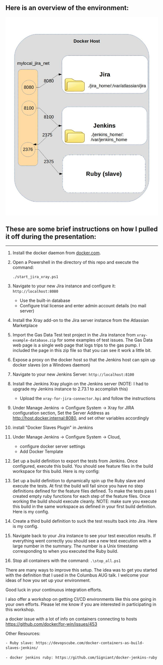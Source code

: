 
## Here is an overview of the environment:

![overview_diagram](./overview_diagram.jpg)

## These are some brief instructions on how I pulled it off during the presentation:
-----

1. Install the docker daemon from [docker.com](https://www.docker.com/get-started).
1. Open a Powershell in the directory of this repo and execute the command: 

    ```
    ./start_jira_xray.ps1
    ```

1. Navigate to your new Jira instance and configure it: `http://localhost:8080` 
	- Use the built-in database
	- Configure trial license and enter admin account details (no mail server)
1. Install the Xray add-on to the Jira server instance from the Atlassian Marketplace
1. Import the Gas Data Test test project in the Jira instance from `xray-example-database.zip` for some examples of test issues.  The Gas Data web page is a single web page that logs trips to the gas pump.  I included the page in this zip file so that you can see it work a little bit.
1. Expose a proxy on the docker host so that the Jenkins host can spin up docker slaves (on a Windows daemon)
1. Navigate to your new Jenkins Server: `http://localhost:8100`
1. Install the Jenkins Xray plugin on the Jenkins server (NOTE: I had to upgrade my Jenkins instance to 2.73.1 to accomplish this) 
	- Upload the `xray-for-jira-connector.hpi` and follow the instructions
1. Under Manage Jenkins -> Configure System -> Xray for JIRA configuration section, Set the Server Address as http://host.docker.internal:8080, and set other variables accordingly	
1. install "Docker Slaves Plugin" in Jenkins
1. Under Manage Jenkins -> Configure System -> Cloud, 
	- configure docker server settings
	- Add Docker Template
1. Set up a build definition to export the tests from Jenkins.  Once configured, execute this build.  You should see feature files in the build workspace for this build. Here is my config:
1. Set up a build definition to dynamically spin up the Ruby slave and execute the tests.  At first the build will fail since you have no step definitions defined for the feature files defined.  To make the tests pass I created empty ruby functions for each step of the feature files.  Once working the build should execute cleanly.  NOTE: make sure you execute this build in the same workspace as defined in your first build definition.  Here is my config.
1. Create a third build definition to suck the test results back into Jira.  Here is my config. 
1. Navigate back to your Jira instance to see your test execution results.  If everything went correctly you should see a new test execution with a large number in the summary.  The number is a Unix timestamp corresponding to when you executed the Ruby build.  
1. Stop all containers with the command: `.\stop_all.ps1`

There are many ways to improve this setup.  The idea was to get you started with the definition that I used in the Columbus AUG talk.  I welcome your ideas of how you set up your environment.

Good luck in your continuous integration efforts.

I also offer a workshop on getting CI/CD environments like this one going in your own efforts.  Please let me know if you are interested in participating in this workshop.

a docker issue with a lot of info on containers connecting to hosts
https://github.com/docker/for-win/issues/453

Other Resources:

	- Ruby slave: https://devopscube.com/docker-containers-as-build-slaves-jenkins/

	- docker jenkins ruby: https://github.com/Signiant/docker-jenkins-ruby

